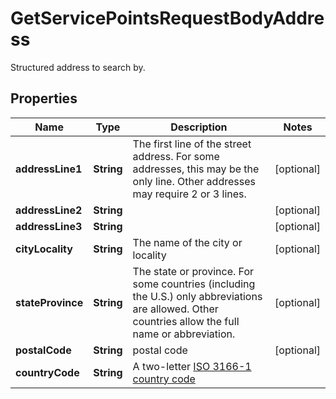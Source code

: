 

# GetServicePointsRequestBodyAddress

Structured address to search by.

## Properties

| Name | Type | Description | Notes |
|------------ | ------------- | ------------- | -------------|
|**addressLine1** | **String** | The first line of the street address. For some addresses, this may be the only line. Other addresses may require 2 or 3 lines. |  [optional] |
|**addressLine2** | **String** |  |  [optional] |
|**addressLine3** | **String** |  |  [optional] |
|**cityLocality** | **String** | The name of the city or locality |  [optional] |
|**stateProvince** | **String** | The state or province. For some countries (including the U.S.) only abbreviations are allowed. Other countries allow the full name or abbreviation. |  [optional] |
|**postalCode** | **String** | postal code |  [optional] |
|**countryCode** | **String** | A two-letter [ISO 3166-1 country code](https://en.wikipedia.org/wiki/ISO_3166-1)  |  |



